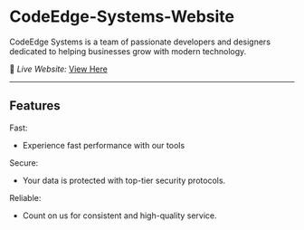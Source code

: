 # CodeEdge-Systems-Website
CodeEdge Systems is a team of passionate developers and designers dedicated to helping businesses grow with modern technology.

🔗 *Live Website:* [View Here]()  

---

## Features
Fast:
- Experience fast performance with our tools

Secure:
- Your data is protected with top-tier security protocols.

Reliable:
- Count on us for consistent and high-quality service.
